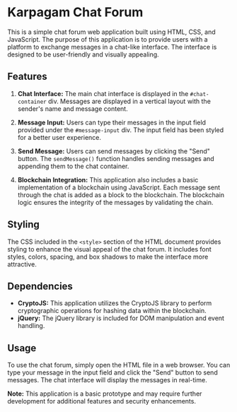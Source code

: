 # Karpagam Chat Forum

This is a simple chat forum web application built using HTML, CSS, and JavaScript. The purpose of this application is to provide users with a platform to exchange messages in a chat-like interface. The interface is designed to be user-friendly and visually appealing.

## Features

1. **Chat Interface:** The main chat interface is displayed in the `#chat-container` div. Messages are displayed in a vertical layout with the sender's name and message content.

2. **Message Input:** Users can type their messages in the input field provided under the `#message-input` div. The input field has been styled for a better user experience.

3. **Send Message:** Users can send messages by clicking the "Send" button. The `sendMessage()` function handles sending messages and appending them to the chat container.

4. **Blockchain Integration:** This application also includes a basic implementation of a blockchain using JavaScript. Each message sent through the chat is added as a block to the blockchain. The blockchain logic ensures the integrity of the messages by validating the chain.

## Styling

The CSS included in the `<style>` section of the HTML document provides styling to enhance the visual appeal of the chat forum. It includes font styles, colors, spacing, and box shadows to make the interface more attractive.

## Dependencies

- **CryptoJS:** This application utilizes the CryptoJS library to perform cryptographic operations for hashing data within the blockchain.
- **jQuery:** The jQuery library is included for DOM manipulation and event handling.

## Usage

To use the chat forum, simply open the HTML file in a web browser. You can type your message in the input field and click the "Send" button to send messages. The chat interface will display the messages in real-time.

**Note:** This application is a basic prototype and may require further development for additional features and security enhancements.
